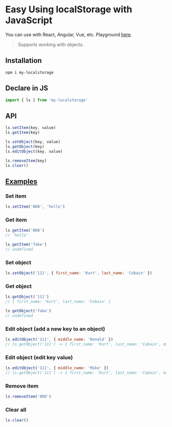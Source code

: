 # Easy Using localStorage with JavaScript

You can use with React, Angular, Vue, etc. Playground [here](https://codesandbox.io/s/my-localstorage-drzxj).

> Supports working with objects.

## Installation
```
npm i my-localstorage
```

## Declare in JS
```js
import { ls } from 'my-localstorage'
```

## API
```js
ls.setItem(key, value)
ls.getItem(key)

ls.setObject(key, value)
ls.getObject(key)
ls.editObject(key, value)

ls.removeItem(key)
ls.clear()
```

## [Examples](https://www.npmjs.com/package/my-localstorage)

### Set item
```js
ls.setItem('000', 'hello')
```

### Get item
```js
ls.getItem('000')
// 'hello'

ls.getItem('fake')
// undefined
```

### Set object
```js
ls.setObject('111', { first_name: 'Kurt', last_name: 'Cobain' })
```


### Get object
```js
ls.getObject('111')
// { first_name: 'Kurt', last_name: 'Cobain' }

ls.getObject('fake')
// undefined
```

### Edit object (add a new key to an object)
```js
ls.editObject('111', { middle_name: 'Donald' })
// ls.getObject('111') -> { first_name: 'Kurt', last_name: 'Cobain', middle_name: 'Donald' }
```

### Edit object (edit key value)
```js
ls.editObject('111', { middle_name: 'Mike' })
// ls.getObject('111') -> { first_name: 'Kurt', last_name: 'Cobain', middle_name: 'Mike' }
```

### Remove item
```js
ls.removeItem('000')
```

### Clear all
```js
ls.clear()
```
